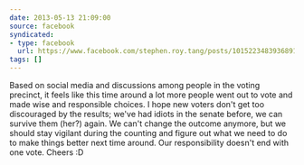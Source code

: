 ```yaml
---
date: 2013-05-13 21:09:00
source: facebook
syndicated:
- type: facebook
  url: https://www.facebook.com/stephen.roy.tang/posts/10152234839368912
tags: []
---
```


Based on social media and discussions among people in the voting precinct, it feels like this time around a lot more people went out to vote and made wise and responsible choices. I hope new voters don't get too discouraged by the results; we've had idiots in the senate before, we can survive them (her?) again. We can't change the outcome anymore, but we should stay vigilant during the counting and figure out what we need to do to make things better next time around. Our responsibility doesn't end with one vote. Cheers :D